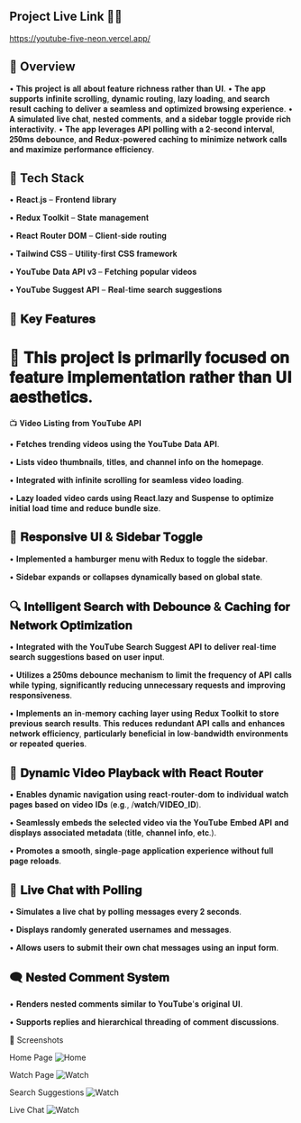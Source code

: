 ## Project Live Link 🔗🔗
  https://youtube-five-neon.vercel.app/

## 📖 Overview

 • 𝐓𝐡𝐢𝐬 𝐩𝐫𝐨𝐣𝐞𝐜𝐭 𝐢𝐬 𝐚𝐥𝐥 𝐚𝐛𝐨𝐮𝐭 𝐟𝐞𝐚𝐭𝐮𝐫𝐞 𝐫𝐢𝐜𝐡𝐧𝐞𝐬𝐬 𝐫𝐚𝐭𝐡𝐞𝐫 𝐭𝐡𝐚𝐧 𝐔𝐈.
 • 𝐓𝐡𝐞 𝐚𝐩𝐩 𝐬𝐮𝐩𝐩𝐨𝐫𝐭𝐬 𝐢𝐧𝐟𝐢𝐧𝐢𝐭𝐞 𝐬𝐜𝐫𝐨𝐥𝐥𝐢𝐧𝐠, 𝐝𝐲𝐧𝐚𝐦𝐢𝐜 𝐫𝐨𝐮𝐭𝐢𝐧𝐠, 𝐥𝐚𝐳𝐲 𝐥𝐨𝐚𝐝𝐢𝐧𝐠, 𝐚𝐧𝐝 𝐬𝐞𝐚𝐫𝐜𝐡 𝐫𝐞𝐬𝐮𝐥𝐭 𝐜𝐚𝐜𝐡𝐢𝐧𝐠 𝐭𝐨 𝐝𝐞𝐥𝐢𝐯𝐞𝐫 𝐚 𝐬𝐞𝐚𝐦𝐥𝐞𝐬𝐬 𝐚𝐧𝐝 𝐨𝐩𝐭𝐢𝐦𝐢𝐳𝐞𝐝 𝐛𝐫𝐨𝐰𝐬𝐢𝐧𝐠 𝐞𝐱𝐩𝐞𝐫𝐢𝐞𝐧𝐜𝐞.
 • 𝐀 𝐬𝐢𝐦𝐮𝐥𝐚𝐭𝐞𝐝 𝐥𝐢𝐯𝐞 𝐜𝐡𝐚𝐭, 𝐧𝐞𝐬𝐭𝐞𝐝 𝐜𝐨𝐦𝐦𝐞𝐧𝐭𝐬, 𝐚𝐧𝐝 𝐚 𝐬𝐢𝐝𝐞𝐛𝐚𝐫 𝐭𝐨𝐠𝐠𝐥𝐞 𝐩𝐫𝐨𝐯𝐢𝐝𝐞 𝐫𝐢𝐜𝐡 𝐢𝐧𝐭𝐞𝐫𝐚𝐜𝐭𝐢𝐯𝐢𝐭𝐲.
 • 𝐓𝐡𝐞 𝐚𝐩𝐩 𝐥𝐞𝐯𝐞𝐫𝐚𝐠𝐞𝐬 𝐀𝐏𝐈 𝐩𝐨𝐥𝐥𝐢𝐧𝐠 𝐰𝐢𝐭𝐡 𝐚 𝟐-𝐬𝐞𝐜𝐨𝐧𝐝 𝐢𝐧𝐭𝐞𝐫𝐯𝐚𝐥, 𝟐𝟓𝟎𝐦𝐬 𝐝𝐞𝐛𝐨𝐮𝐧𝐜𝐞, 𝐚𝐧𝐝 𝐑𝐞𝐝𝐮𝐱-𝐩𝐨𝐰𝐞𝐫𝐞𝐝 𝐜𝐚𝐜𝐡𝐢𝐧𝐠 𝐭𝐨 𝐦𝐢𝐧𝐢𝐦𝐢𝐳𝐞 𝐧𝐞𝐭𝐰𝐨𝐫𝐤 𝐜𝐚𝐥𝐥𝐬 𝐚𝐧𝐝 𝐦𝐚𝐱𝐢𝐦𝐢𝐳𝐞 𝐩𝐞𝐫𝐟𝐨𝐫𝐦𝐚𝐧𝐜𝐞 𝐞𝐟𝐟𝐢𝐜𝐢𝐞𝐧𝐜𝐲.

## 🚀 Tech Stack

 • 𝐑𝐞𝐚𝐜𝐭.𝐣𝐬 – 𝐅𝐫𝐨𝐧𝐭𝐞𝐧𝐝 𝐥𝐢𝐛𝐫𝐚𝐫𝐲

 • 𝐑𝐞𝐝𝐮𝐱 𝐓𝐨𝐨𝐥𝐤𝐢𝐭 – 𝐒𝐭𝐚𝐭𝐞 𝐦𝐚𝐧𝐚𝐠𝐞𝐦𝐞𝐧𝐭

 • 𝐑𝐞𝐚𝐜𝐭 𝐑𝐨𝐮𝐭𝐞𝐫 𝐃𝐎𝐌 – 𝐂𝐥𝐢𝐞𝐧𝐭-𝐬𝐢𝐝𝐞 𝐫𝐨𝐮𝐭𝐢𝐧𝐠

 • 𝐓𝐚𝐢𝐥𝐰𝐢𝐧𝐝 𝐂𝐒𝐒 – 𝐔𝐭𝐢𝐥𝐢𝐭𝐲-𝐟𝐢𝐫𝐬𝐭 𝐂𝐒𝐒 𝐟𝐫𝐚𝐦𝐞𝐰𝐨𝐫𝐤

 • 𝐘𝐨𝐮𝐓𝐮𝐛𝐞 𝐃𝐚𝐭𝐚 𝐀𝐏𝐈 𝐯𝟑 – 𝐅𝐞𝐭𝐜𝐡𝐢𝐧𝐠 𝐩𝐨𝐩𝐮𝐥𝐚𝐫 𝐯𝐢𝐝𝐞𝐨𝐬

 • 𝐘𝐨𝐮𝐓𝐮𝐛𝐞 𝐒𝐮𝐠𝐠𝐞𝐬𝐭 𝐀𝐏𝐈 – 𝐑𝐞𝐚𝐥-𝐭𝐢𝐦𝐞 𝐬𝐞𝐚𝐫𝐜𝐡 𝐬𝐮𝐠𝐠𝐞𝐬𝐭𝐢𝐨𝐧𝐬


 
 ## 🧠 𝐊𝐞𝐲 𝐅𝐞𝐚𝐭𝐮𝐫𝐞𝐬

 # 📝 𝐓𝐡𝐢𝐬 𝐩𝐫𝐨𝐣𝐞𝐜𝐭 𝐢𝐬 𝐩𝐫𝐢𝐦𝐚𝐫𝐢𝐥𝐲 𝐟𝐨𝐜𝐮𝐬𝐞𝐝 𝐨𝐧 𝐟𝐞𝐚𝐭𝐮𝐫𝐞 𝐢𝐦𝐩𝐥𝐞𝐦𝐞𝐧𝐭𝐚𝐭𝐢𝐨𝐧 𝐫𝐚𝐭𝐡𝐞𝐫 𝐭𝐡𝐚𝐧 𝐔𝐈 𝐚𝐞𝐬𝐭𝐡𝐞𝐭𝐢𝐜𝐬.

📺 𝐕𝐢𝐝𝐞𝐨 𝐋𝐢𝐬𝐭𝐢𝐧𝐠 𝐟𝐫𝐨𝐦 𝐘𝐨𝐮𝐓𝐮𝐛𝐞 𝐀𝐏𝐈

  • 𝐅𝐞𝐭𝐜𝐡𝐞𝐬 𝐭𝐫𝐞𝐧𝐝𝐢𝐧𝐠 𝐯𝐢𝐝𝐞𝐨𝐬 𝐮𝐬𝐢𝐧𝐠 𝐭𝐡𝐞 𝐘𝐨𝐮𝐓𝐮𝐛𝐞 𝐃𝐚𝐭𝐚 𝐀𝐏𝐈.
 
  • 𝐋𝐢𝐬𝐭𝐬 𝐯𝐢𝐝𝐞𝐨 𝐭𝐡𝐮𝐦𝐛𝐧𝐚𝐢𝐥𝐬, 𝐭𝐢𝐭𝐥𝐞𝐬, 𝐚𝐧𝐝 𝐜𝐡𝐚𝐧𝐧𝐞𝐥 𝐢𝐧𝐟𝐨 𝐨𝐧 𝐭𝐡𝐞 𝐡𝐨𝐦𝐞𝐩𝐚𝐠𝐞.

  • 𝐈𝐧𝐭𝐞𝐠𝐫𝐚𝐭𝐞𝐝 𝐰𝐢𝐭𝐡 𝐢𝐧𝐟𝐢𝐧𝐢𝐭𝐞 𝐬𝐜𝐫𝐨𝐥𝐥𝐢𝐧𝐠 𝐟𝐨𝐫 𝐬𝐞𝐚𝐦𝐥𝐞𝐬𝐬 𝐯𝐢𝐝𝐞𝐨 𝐥𝐨𝐚𝐝𝐢𝐧𝐠.

  • 𝐋𝐚𝐳𝐲 𝐥𝐨𝐚𝐝𝐞𝐝 𝐯𝐢𝐝𝐞𝐨 𝐜𝐚𝐫𝐝𝐬 𝐮𝐬𝐢𝐧𝐠 𝐑𝐞𝐚𝐜𝐭.𝐥𝐚𝐳𝐲 𝐚𝐧𝐝 𝐒𝐮𝐬𝐩𝐞𝐧𝐬𝐞 𝐭𝐨 𝐨𝐩𝐭𝐢𝐦𝐢𝐳𝐞 𝐢𝐧𝐢𝐭𝐢𝐚𝐥 𝐥𝐨𝐚𝐝 𝐭𝐢𝐦𝐞 𝐚𝐧𝐝 𝐫𝐞𝐝𝐮𝐜𝐞 𝐛𝐮𝐧𝐝𝐥𝐞 𝐬𝐢𝐳𝐞.

## 📱 𝐑𝐞𝐬𝐩𝐨𝐧𝐬𝐢𝐯𝐞 𝐔𝐈 & 𝐒𝐢𝐝𝐞𝐛𝐚𝐫 𝐓𝐨𝐠𝐠𝐥𝐞

  • 𝐈𝐦𝐩𝐥𝐞𝐦𝐞𝐧𝐭𝐞𝐝 𝐚 𝐡𝐚𝐦𝐛𝐮𝐫𝐠𝐞𝐫 𝐦𝐞𝐧𝐮 𝐰𝐢𝐭𝐡 𝐑𝐞𝐝𝐮𝐱 𝐭𝐨 𝐭𝐨𝐠𝐠𝐥𝐞 𝐭𝐡𝐞 𝐬𝐢𝐝𝐞𝐛𝐚𝐫.

  • 𝐒𝐢𝐝𝐞𝐛𝐚𝐫 𝐞𝐱𝐩𝐚𝐧𝐝𝐬 𝐨𝐫 𝐜𝐨𝐥𝐥𝐚𝐩𝐬𝐞𝐬 𝐝𝐲𝐧𝐚𝐦𝐢𝐜𝐚𝐥𝐥𝐲 𝐛𝐚𝐬𝐞𝐝 𝐨𝐧 𝐠𝐥𝐨𝐛𝐚𝐥 𝐬𝐭𝐚𝐭𝐞.

## 🔍 𝐈𝐧𝐭𝐞𝐥𝐥𝐢𝐠𝐞𝐧𝐭 𝐒𝐞𝐚𝐫𝐜𝐡 𝐰𝐢𝐭𝐡 𝐃𝐞𝐛𝐨𝐮𝐧𝐜𝐞 & 𝐂𝐚𝐜𝐡𝐢𝐧𝐠 𝐟𝐨𝐫 𝐍𝐞𝐭𝐰𝐨𝐫𝐤 𝐎𝐩𝐭𝐢𝐦𝐢𝐳𝐚𝐭𝐢𝐨𝐧

  • 𝐈𝐧𝐭𝐞𝐠𝐫𝐚𝐭𝐞𝐝 𝐰𝐢𝐭𝐡 𝐭𝐡𝐞 𝐘𝐨𝐮𝐓𝐮𝐛𝐞 𝐒𝐞𝐚𝐫𝐜𝐡 𝐒𝐮𝐠𝐠𝐞𝐬𝐭 𝐀𝐏𝐈 𝐭𝐨 𝐝𝐞𝐥𝐢𝐯𝐞𝐫 𝐫𝐞𝐚𝐥-𝐭𝐢𝐦𝐞 𝐬𝐞𝐚𝐫𝐜𝐡 𝐬𝐮𝐠𝐠𝐞𝐬𝐭𝐢𝐨𝐧𝐬 𝐛𝐚𝐬𝐞𝐝 𝐨𝐧 𝐮𝐬𝐞𝐫 𝐢𝐧𝐩𝐮𝐭.

  • 𝐔𝐭𝐢𝐥𝐢𝐳𝐞𝐬 𝐚 𝟐𝟓𝟎𝐦𝐬 𝐝𝐞𝐛𝐨𝐮𝐧𝐜𝐞 𝐦𝐞𝐜𝐡𝐚𝐧𝐢𝐬𝐦 𝐭𝐨 𝐥𝐢𝐦𝐢𝐭 𝐭𝐡𝐞 𝐟𝐫𝐞𝐪𝐮𝐞𝐧𝐜𝐲 𝐨𝐟 𝐀𝐏𝐈 𝐜𝐚𝐥𝐥𝐬 𝐰𝐡𝐢𝐥𝐞 𝐭𝐲𝐩𝐢𝐧𝐠, 𝐬𝐢𝐠𝐧𝐢𝐟𝐢𝐜𝐚𝐧𝐭𝐥𝐲 𝐫𝐞𝐝𝐮𝐜𝐢𝐧𝐠 𝐮𝐧𝐧𝐞𝐜𝐞𝐬𝐬𝐚𝐫𝐲 𝐫𝐞𝐪𝐮𝐞𝐬𝐭𝐬 𝐚𝐧𝐝 𝐢𝐦𝐩𝐫𝐨𝐯𝐢𝐧𝐠 𝐫𝐞𝐬𝐩𝐨𝐧𝐬𝐢𝐯𝐞𝐧𝐞𝐬𝐬.

  • 𝐈𝐦𝐩𝐥𝐞𝐦𝐞𝐧𝐭𝐬 𝐚𝐧 𝐢𝐧-𝐦𝐞𝐦𝐨𝐫𝐲 𝐜𝐚𝐜𝐡𝐢𝐧𝐠 𝐥𝐚𝐲𝐞𝐫 𝐮𝐬𝐢𝐧𝐠 𝐑𝐞𝐝𝐮𝐱 𝐓𝐨𝐨𝐥𝐤𝐢𝐭 𝐭𝐨 𝐬𝐭𝐨𝐫𝐞 𝐩𝐫𝐞𝐯𝐢𝐨𝐮𝐬 𝐬𝐞𝐚𝐫𝐜𝐡 𝐫𝐞𝐬𝐮𝐥𝐭𝐬. 𝐓𝐡𝐢𝐬 𝐫𝐞𝐝𝐮𝐜𝐞𝐬 𝐫𝐞𝐝𝐮𝐧𝐝𝐚𝐧𝐭 𝐀𝐏𝐈 𝐜𝐚𝐥𝐥𝐬 𝐚𝐧𝐝 𝐞𝐧𝐡𝐚𝐧𝐜𝐞𝐬 𝐧𝐞𝐭𝐰𝐨𝐫𝐤 𝐞𝐟𝐟𝐢𝐜𝐢𝐞𝐧𝐜𝐲, 𝐩𝐚𝐫𝐭𝐢𝐜𝐮𝐥𝐚𝐫𝐥𝐲 
    𝐛𝐞𝐧𝐞𝐟𝐢𝐜𝐢𝐚𝐥 𝐢𝐧 𝐥𝐨𝐰-𝐛𝐚𝐧𝐝𝐰𝐢𝐝𝐭𝐡 𝐞𝐧𝐯𝐢𝐫𝐨𝐧𝐦𝐞𝐧𝐭𝐬 𝐨𝐫 𝐫𝐞𝐩𝐞𝐚𝐭𝐞𝐝 𝐪𝐮𝐞𝐫𝐢𝐞𝐬.

## 🎥 𝐃𝐲𝐧𝐚𝐦𝐢𝐜 𝐕𝐢𝐝𝐞𝐨 𝐏𝐥𝐚𝐲𝐛𝐚𝐜𝐤 𝐰𝐢𝐭𝐡 𝐑𝐞𝐚𝐜𝐭 𝐑𝐨𝐮𝐭𝐞𝐫

  • 𝐄𝐧𝐚𝐛𝐥𝐞𝐬 𝐝𝐲𝐧𝐚𝐦𝐢𝐜 𝐧𝐚𝐯𝐢𝐠𝐚𝐭𝐢𝐨𝐧 𝐮𝐬𝐢𝐧𝐠 𝐫𝐞𝐚𝐜𝐭-𝐫𝐨𝐮𝐭𝐞𝐫-𝐝𝐨𝐦 𝐭𝐨 𝐢𝐧𝐝𝐢𝐯𝐢𝐝𝐮𝐚𝐥 𝐰𝐚𝐭𝐜𝐡 𝐩𝐚𝐠𝐞𝐬 𝐛𝐚𝐬𝐞𝐝 𝐨𝐧 𝐯𝐢𝐝𝐞𝐨 𝐈𝐃𝐬 (𝐞.𝐠., /𝐰𝐚𝐭𝐜𝐡/𝐕𝐈𝐃𝐄𝐎_𝐈𝐃).

  • 𝐒𝐞𝐚𝐦𝐥𝐞𝐬𝐬𝐥𝐲 𝐞𝐦𝐛𝐞𝐝𝐬 𝐭𝐡𝐞 𝐬𝐞𝐥𝐞𝐜𝐭𝐞𝐝 𝐯𝐢𝐝𝐞𝐨 𝐯𝐢𝐚 𝐭𝐡𝐞 𝐘𝐨𝐮𝐓𝐮𝐛𝐞 𝐄𝐦𝐛𝐞𝐝 𝐀𝐏𝐈 𝐚𝐧𝐝 𝐝𝐢𝐬𝐩𝐥𝐚𝐲𝐬 𝐚𝐬𝐬𝐨𝐜𝐢𝐚𝐭𝐞𝐝 𝐦𝐞𝐭𝐚𝐝𝐚𝐭𝐚 (𝐭𝐢𝐭𝐥𝐞, 𝐜𝐡𝐚𝐧𝐧𝐞𝐥 𝐢𝐧𝐟𝐨, 𝐞𝐭𝐜.).

  • 𝐏𝐫𝐨𝐦𝐨𝐭𝐞𝐬 𝐚 𝐬𝐦𝐨𝐨𝐭𝐡, 𝐬𝐢𝐧𝐠𝐥𝐞-𝐩𝐚𝐠𝐞 𝐚𝐩𝐩𝐥𝐢𝐜𝐚𝐭𝐢𝐨𝐧 𝐞𝐱𝐩𝐞𝐫𝐢𝐞𝐧𝐜𝐞 𝐰𝐢𝐭𝐡𝐨𝐮𝐭 𝐟𝐮𝐥𝐥 𝐩𝐚𝐠𝐞 𝐫𝐞𝐥𝐨𝐚𝐝𝐬.

## 💬 𝐋𝐢𝐯𝐞 𝐂𝐡𝐚𝐭 𝐰𝐢𝐭𝐡 𝐏𝐨𝐥𝐥𝐢𝐧𝐠

  • 𝐒𝐢𝐦𝐮𝐥𝐚𝐭𝐞𝐬 𝐚 𝐥𝐢𝐯𝐞 𝐜𝐡𝐚𝐭 𝐛𝐲 𝐩𝐨𝐥𝐥𝐢𝐧𝐠 𝐦𝐞𝐬𝐬𝐚𝐠𝐞𝐬 𝐞𝐯𝐞𝐫𝐲 𝟐 𝐬𝐞𝐜𝐨𝐧𝐝𝐬.

  • 𝐃𝐢𝐬𝐩𝐥𝐚𝐲𝐬 𝐫𝐚𝐧𝐝𝐨𝐦𝐥𝐲 𝐠𝐞𝐧𝐞𝐫𝐚𝐭𝐞𝐝 𝐮𝐬𝐞𝐫𝐧𝐚𝐦𝐞𝐬 𝐚𝐧𝐝 𝐦𝐞𝐬𝐬𝐚𝐠𝐞𝐬.

  • 𝐀𝐥𝐥𝐨𝐰𝐬 𝐮𝐬𝐞𝐫𝐬 𝐭𝐨 𝐬𝐮𝐛𝐦𝐢𝐭 𝐭𝐡𝐞𝐢𝐫 𝐨𝐰𝐧 𝐜𝐡𝐚𝐭 𝐦𝐞𝐬𝐬𝐚𝐠𝐞𝐬 𝐮𝐬𝐢𝐧𝐠 𝐚𝐧 𝐢𝐧𝐩𝐮𝐭 𝐟𝐨𝐫𝐦.

## 🗨️ 𝐍𝐞𝐬𝐭𝐞𝐝 𝐂𝐨𝐦𝐦𝐞𝐧𝐭 𝐒𝐲𝐬𝐭𝐞𝐦

  • 𝐑𝐞𝐧𝐝𝐞𝐫𝐬 𝐧𝐞𝐬𝐭𝐞𝐝 𝐜𝐨𝐦𝐦𝐞𝐧𝐭𝐬 𝐬𝐢𝐦𝐢𝐥𝐚𝐫 𝐭𝐨 𝐘𝐨𝐮𝐓𝐮𝐛𝐞'𝐬 𝐨𝐫𝐢𝐠𝐢𝐧𝐚𝐥 𝐔𝐈.

 • 𝐒𝐮𝐩𝐩𝐨𝐫𝐭𝐬 𝐫𝐞𝐩𝐥𝐢𝐞𝐬 𝐚𝐧𝐝 𝐡𝐢𝐞𝐫𝐚𝐫𝐜𝐡𝐢𝐜𝐚𝐥 𝐭𝐡𝐫𝐞𝐚𝐝𝐢𝐧𝐠 𝐨𝐟 𝐜𝐨𝐦𝐦𝐞𝐧𝐭 𝐝𝐢𝐬𝐜𝐮𝐬𝐬𝐢𝐨𝐧𝐬.


 📸 Screenshots

   Home Page 
   ![Home](./screenshots/home.png)

  Watch Page
  ![Watch](./screenshots/watch.png)

  Search Suggestions
  ![Watch](./screenshots/watch.png)

  Live Chat
  ![Watch](./screenshots/watch.png)



 
